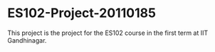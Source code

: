 # ES102-Project-20110185
This project is the project for the ES102 course in the first term at IIT Gandhinagar. 
